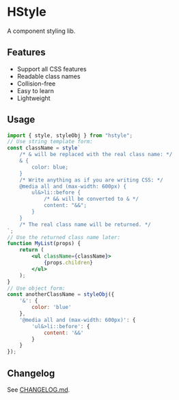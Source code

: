 # HStyle

A component styling lib.

## Features

- Support all CSS features
- Readable class names
- Collision-free
- Easy to learn
- Lightweight

## Usage

```jsx
import { style, styleObj } from "hstyle";
// Use string template form:
const className = style`
    /* & will be replaced with the real class name: */
    & {
        color: blue;
    }
    /* Write anything as if you are writing CSS: */
    @media all and (max-width: 600px) {
        ul&>li::before {
            /* && will be converted to & */
            content: "&&";
        }
    }
    /* The real class name will be returned. */
`;
// Use the returned class name later:
function MyList(props) {
    return (
        <ul className={className}>
            {props.children}
        </ul>
    );
}
// Use object form:
const anotherClassName = styleObj({
    '&': {
        color: 'blue'
    },
    '@media all and (max-width: 600px)': {
        'ul&>li::before': {
            content: '&&'
        }
    }
});
```

## Changelog

See [CHANGELOG.md](CHANGELOG.md).
